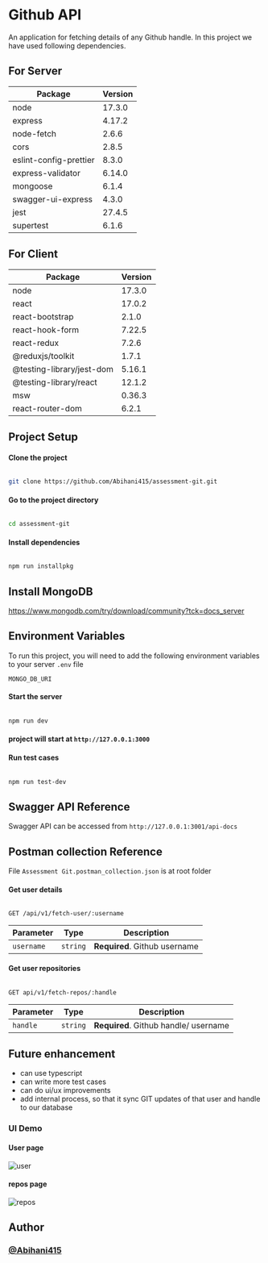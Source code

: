 # Github API

An application for fetching details of any Github handle.
In this project we have used following dependencies.

## For Server

| Package                | Version |
| ---------------------- | ------- |
| node                   | 17.3.0  |
| express                | 4.17.2  |
| node-fetch             | 2.6.6   |
| cors                   | 2.8.5   |
| eslint-config-prettier | 8.3.0   |
| express-validator      | 6.14.0  |
| mongoose               | 6.1.4   |
| swagger-ui-express     | 4.3.0   |
| jest                   | 27.4.5  |
| supertest              | 6.1.6   |

## For Client

| Package                   | Version |
| ------------------------- | ------- |
| node                      | 17.3.0  |
| react                     | 17.0.2  |
| react-bootstrap           | 2.1.0   |
| react-hook-form           | 7.22.5  |
| react-redux               | 7.2.6   |
| @reduxjs/toolkit          | 1.7.1   |
| @testing-library/jest-dom | 5.16.1  |
| @testing-library/react    | 12.1.2  |
| msw                       | 0.36.3  |
| react-router-dom          | 6.2.1   |

## Project Setup

#### Clone the project

```bash

git clone https://github.com/Abihani415/assessment-git.git

```

#### Go to the project directory

```bash

cd assessment-git

```

#### Install dependencies

```bash

npm run installpkg

```

## Install MongoDB

https://www.mongodb.com/try/download/community?tck=docs_server

## Environment Variables

To run this project, you will need to add the following environment variables to your server `.env` file

`MONGO_DB_URI`

#### Start the server

```bash

npm run dev

```

#### project will start at `http://127.0.0.1:3000`

#### Run test cases

```bash

npm run test-dev
```

## Swagger API Reference

Swagger API can be accessed from `http://127.0.0.1:3001/api-docs`

## Postman collection Reference

File `Assessment Git.postman_collection.json` is at root folder

#### Get user details

```http

GET /api/v1/fetch-user/:username

```

| Parameter  | Type     | Description                   |
| ---------- | -------- | ----------------------------- |
| `username` | `string` | **Required**. Github username |

#### Get user repositories

```http

GET api/v1/fetch-repos/:handle

```

| Parameter | Type     | Description                           |
| --------- | -------- | ------------------------------------- |
| `handle`  | `string` | **Required**. Github handle/ username |

## Future enhancement

- can use typescript
- can write more test cases
- can do ui/ux improvements
- add internal process, so that it sync GIT updates of that user and handle to our database

### UI Demo

#### User page

![user](https://user-images.githubusercontent.com/96728968/148246865-0a3381e6-d541-4991-a32c-d926856619e6.png)

#### repos page

![repos](https://user-images.githubusercontent.com/96728968/148247257-68ad4e62-7c9e-4d46-8d75-6e72fd6ab864.png)

## Author

### [@Abihani415](https://www.github.com/Abihani415)
